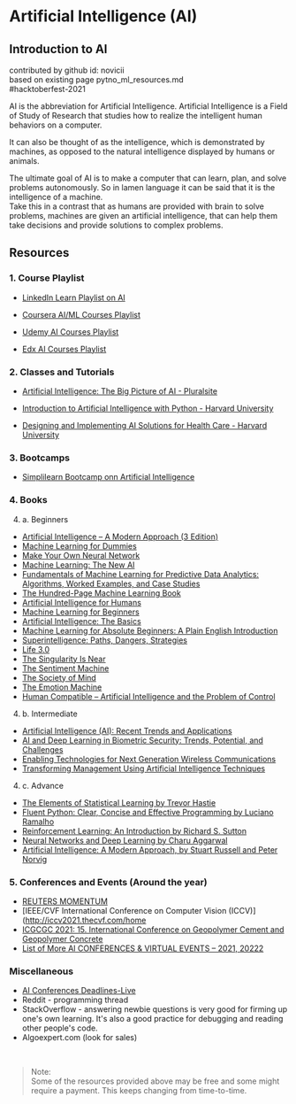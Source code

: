 # Artificial Intelligence (AI)  

## Introduction to AI

contributed by github id: novicii  
based on existing page pytno_ml_resources.md  
#hacktoberfest-2021  

AI is the abbreviation for Artificial Intelligence. Artificial Intelligence is a Field of Study of Research that studies how to realize the intelligent human behaviors on a computer.

It can also be thought of as the intelligence, which is demonstrated by machines, as opposed to the natural intelligence displayed by humans or animals.

The ultimate goal of AI is to make a computer that can learn, plan, and solve problems autonomously. So in lamen language it can be said that it is the intelligence of a machine. <br>
Take this in a contrast that as humans are provided with brain to solve problems, machines are given an artificial intelligence, that can help them take decisions and provide solutions to complex problems.

## Resources

### 1. Course Playlist

* [LinkedIn Learn Playlist on AI](https://www.linkedin.com/learning/topics/artificial-intelligence-ai?src=go-pa&veh=sem_src.go-pa_c.LLS-C_APAC_ANZ_T1_EN_SEM_SEM_GoogleAds_NA_All_NA_NA_Core_NA_3d-Autodesk-revit-MKAG_Nonbrand_Exact_pkw._pmt.b_pcrid.473973938314_pdv.c_plc._trgid.aud-829020582442:dsa-977546888767_net.g_learning&trk=sem_src.go-pa_c.LLS-C_APAC_ANZ_T1_EN_SEM_SEM_GoogleAds_NA_All_NA_NA_Core_NA_3d-Autodesk-revit-MKAG_Nonbrand_Exact_pkw._pmt.b_pcrid.473973938314_pdv.c_plc._trgid.aud-829020582442:dsa-977546888767_net.g_learning&mcid=6841855808129646771&cname=&camid=11414361728&asid=114147496920&targetid=aud-829020582442:dsa-977546888767&crid=473973938314&placement=&dev=c&ends=1&gclid=Cj0KCQjwwNWKBhDAARIsAJ8Hkhc2XeOe4Hl7denwk6nwx_bv6SOplAvNZ8nRFsPrsq5QtnpZDleA6TMaAiS0EALw_wcB&gclsrc=aw.ds)

* [Coursera AI/ML Courses Playlist](https://www.coursera.org/courses?query=artificial%20intelligence)

* [Udemy AI Courses Playlist](https://www.udemy.com/topic/artificial-intelligence/)

* [Edx AI Courses Playlist](https://www.edx.org/learn/artificial-intelligence)

### 2. Classes and Tutorials

* [Artificial Intelligence: The Big Picture of AI - Pluralsite](https://www.pluralsight.com/courses/artificial-intelligence-big-picture?aid=7010a000002BWq6AAG&promo=&utm_source=non_branded&utm_medium=digital_paid_search_google&utm_campaign=IN_Dynamic&utm_content=&gclid=CjwKCAjw49qKBhAoEiwAHQVTo-7dLWRgEIC2Dz_aB2JWbtXyu9EJAs0aUWXmSh-gCfaXxT73fkJktBoC9qIQAvD_BwE)

* [Introduction to Artificial Intelligence with Python - Harvard University](https://online-learning.harvard.edu/course/cs50s-introduction-artificial-intelligence-python?delta=0)

* [Designing and Implementing AI Solutions for Health Care - Harvard University](https://online-learning.harvard.edu/course/designing-and-implementing-ai-solutions-health-care-2?delta=0)

### 3. Bootcamps

* [Simplilearn Bootcamp onn Artificial Intelligence](https://www.simplilearn.com/artificial-intelligence-masters-program-training-course?&utm_source=google&utm_medium=cpc&utm_term=%2Bai%20%2Bcourse&utm_content=1428905907-64866435327-341204275104&utm_device=c&utm_campaign=Search-DataCluster-DSAI-AIML-IN-Main-AllDevice-adgroup-AIML-ArtificialIntelligence-Course-BMM-New&gclid=Cj0KCQjwwNWKBhDAARIsAJ8Hkhev9NfP6THZ6GUTvZ1YLN5tmyxwg2h96iZ1MWDmIKn00TDk_2glu0waApdWEALw_wcB)

### 4. Books

4. a. Beginners

* [Artificial Intelligence – A Modern Approach (3 Edition)](https://www.amazon.com/Artificial-Intelligence-Approach-ARTIFICIAL-INTELLIGENCE/dp/B008NYIYZS/)
* [Machine Learning for Dummies](https://www.amazon.com/Machine-Learning-Dummies-John-Mueller/dp/1119245516/)
* [Make Your Own Neural Network](https://www.amazon.com/Make-Your-Own-Neural-Network-ebook/dp/B01EER4Z4G)
* [Machine Learning: The New AI](https://www.amazon.com/Machine-Learning-Press-Essential-Knowledge/dp/0262529513)
* [Fundamentals of Machine Learning for Predictive Data Analytics: Algorithms, Worked Examples, and Case Studies](https://www.amazon.com/Fundamentals-Machine-Learning-Predictive-Analytics/dp/0262029448)
* [The Hundred-Page Machine Learning Book](https://www.amazon.com/Hundred-Page-Machine-Learning-Book/dp/199957950X)
* [Artificial Intelligence for Humans](https://www.amazon.com/Artificial-Intelligence-Humans-Fundamental-Algorithms/dp/1493682229)
* [Machine Learning for Beginners](https://www.amazon.com/Machine-Learning-Beginners-Artificial-Intelligence-ebook/dp/B07MRKDM77)
* [Artificial Intelligence: The Basics](https://www.amazon.com/Artificial-Intelligence-Basics-Kevin-Warwick/dp/0415564832/)
* [Machine Learning for Absolute Beginners: A Plain English Introduction](https://www.amazon.com/Machine-Learning-Absolute-Beginners-Introduction/dp/152095140X/)
* [Superintelligence: Paths, Dangers, Strategies](https://www.amazon.com/Superintelligence-Dangers-Strategies-Nick-Bostrom/dp/0198739834/)
* [Life 3.0](https://www.amazon.com/Life-3-0-Being-Artificial-Intelligence/dp/1101970316/)
* [The Singularity Is Near](https://www.amazon.com/Singularity-Near-Publisher-Penguin-Non-Classics/dp/B004WSS8FU/)
* [The Sentiment Machine](https://www.amazon.com/Sentient-Machine-Coming-Artificial-Intelligence/dp/1501144677/)
* [The Society of Mind](https://www.amazon.com/Society-Mind-Marvin-Minsky/dp/0671657135)
* [The Emotion Machine](https://www.amazon.com/Emotion-Machine-Commonsense-Artificial-Intelligence/dp/0743276647)
* [Human Compatible – Artificial Intelligence and the Problem of Control](https://www.amazon.com/Human-Compatible-Artificial-Intelligence-Problem/dp/0525558616/)

4. b. Intermediate

* [Artificial Intelligence (AI): Recent Trends and Applications](https://www.routledge.com/Artificial-Intelligence-AI-Recent-Trends-and-Applications/Suguna-Dhivya-Paiva/p/book/9780367431365)
* [AI and Deep Learning in Biometric Security: Trends, Potential, and Challenges](https://www.routledge.com/AI-and-Deep-Learning-in-Biometric-Security-Trends-Potential-and-Challenges/Jaswal-Kanhangad-Ramachandra/p/book/9780367422448)
* [Enabling Technologies for Next Generation Wireless Communications](https://www.routledge.com/Enabling-Technologies-for-Next-Generation-Wireless-Communications/Usman-Wajid-Ansari/p/book/9780367422493)
* [Transforming Management Using Artificial Intelligence Techniques](https://www.routledge.com/Transforming-Management-Using-Artificial-Intelligence-Techniques/Garg-Agrawal/p/book/9780367456375)

4. c. Advance

* [The Elements of Statistical Learning by Trevor Hastie](https://web.stanford.edu/~hastie/ElemStatLearn/printings/ESLII_print12.pdf)
* [Fluent Python: Clear, Concise and Effective Programming by Luciano Ramalho](https://www.amazon.com/Fluent-Python-Concise-Effective-Programming-ebook/dp/B0131L3PW4/ref=pd_sim_351_10?_encoding=UTF8&pd_rd_i=B0131L3PW4&pd_rd_r=26ebb273-b4dd-4dbb-be88-8b580676b429&pd_rd_w=jSS9d&pd_rd_wg=eZFje&pf_rd_p=bab57536-7c8f-4781-a8ed-3e270b9cd303&pf_rd_r=G3CDZX8Q2Z2A95PY638J&psc=1&refRID=G3CDZX8Q2Z2A95PY638J#customerReviews)
* [Reinforcement Learning: An Introduction by Richard S. Sutton](https://web.stanford.edu/class/psych209/Readings/SuttonBartoIPRLBook2ndEd.pdf)
* [Neural Networks and Deep Learning by Charu Aggarwal](https://www.amazon.com/gp/product/3319944622/ref=dbs_a_def_rwt_bibl_vppi_i0)
* [Artificial Intelligence: A Modern Approach, by Stuart Russell and Peter Norvig](https://www.amazon.com/Artificial-Intelligence-A-Modern-Approach/dp/0134610997/ref=sr_1_1?crid=IEH79F6J3IKX&keywords=artificial+intelligence&qid=1585745301&sprefix=artificial+intell%2Caps%2C283&sr=8-1)

### 5. Conferences and Events (Around the year)

* [REUTERS MOMENTUM](https://reutersevents.com/events/momentum/?gclid=CjwKCAjw49qKBhAoEiwAHQVTo6oMJGA7-tPagKBEJdRF90UiagOaOroFYeoIpqSdeqkMIdmZuH19XRoCh6EQAvD_BwE)
* [IEEE/CVF International Conference on Computer Vision (ICCV)](http://iccv2021.thecvf.com/home
* [ICGCGC 2021: 15. International Conference on Geopolymer Cement and Geopolymer Concrete](https://waset.org/geopolymer-cement-and-geopolymer-concrete-conference-in-october-2021-in-tokyo)
* [List of More AI CONFERENCES & VIRTUAL EVENTS – 2021, 20222](https://www.unite.ai/conferences/)

### Miscellaneous

* [AI Conferences Deadlines-Live](https://aideadlin.es/?sub=ML,CV,NLP,RO,SP,DM)
* Reddit - programming thread  
* StackOverflow - answering newbie questions is very good for firming up one's own learning.  It's also a good practice for debugging and reading other people's code.
* Algoexpert.com (look for sales)

<br>

> Note:<br>
Some of the resources provided above may be free and some might require a payment. This keeps changing from time-to-time.
